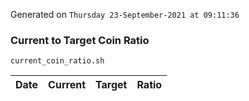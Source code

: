 Generated on `Thursday 23-September-2021 at 09:11:36`

### Current to Target Coin Ratio
`current_coin_ratio.sh`

Date|Current|Target|Ratio
---|---|---|---
